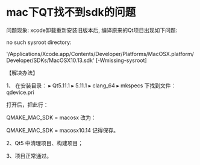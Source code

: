 # mac下QT找不到sdk的问题
问题现象: xcode卸载重新安装旧版本后, 编译原来的Qt项目出现如下问题:

no such sysroot directory:

'/Applications/Xcode.app/Contents/Developer/Platforms/MacOSX.platform/Developer/SDKs/MacOSX10.13.sdk' [-Wmissing-sysroot]

【解决办法】

‎⁨1、 在安装目录： ▸ ⁨Qt5.11.1⁩ ▸ ⁨5.11.1⁩ ▸ ⁨clang_64⁩ ▸ ⁨mkspecs⁩  下找到文件：qdevice.pri

打开后，把此行：

QMAKE_MAC_SDK = macosx
改为：

QMAKE_MAC_SDK = macosx10.14
记得保存。

2、Qt5 中清理项目、构建项目；

3、项目正常通过。
